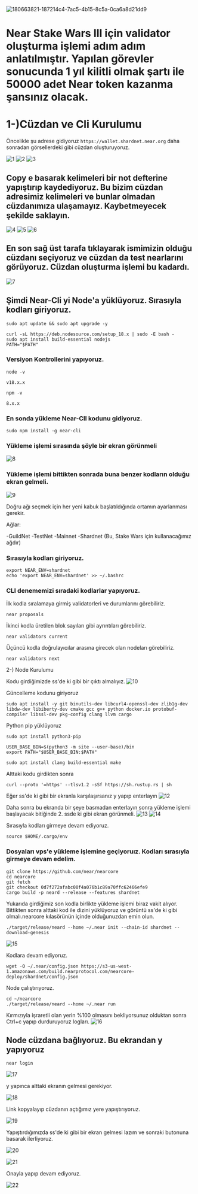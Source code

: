 ![180663821-187214c4-7ac5-4b15-8c5a-0ca6a8d21dd9](https://user-images.githubusercontent.com/108091544/181376598-900610ab-9a4b-4c52-85b4-c8e30c661790.png)
# Near Stake Wars III için validator oluşturma işlemi adım adım anlatılmıştır. Yapılan görevler sonucunda 1 yıl kilitli olmak şartı ile 50000 adet Near token kazanma şansınız olacak.

# 1-)Cüzdan ve Cli Kurulumu

Öncelikle şu adrese gidiyoruz `https://wallet.shardnet.near.org` daha sonradan görsellerdeki gibi cüzdan oluşturuyoruz.

![1](https://user-images.githubusercontent.com/108091544/181381005-162db4f8-2684-471f-87c6-33b46a6c0b7d.PNG)
![2](https://user-images.githubusercontent.com/108091544/181381016-42e8c3c2-30a0-4275-8af2-fd7c2552e249.PNG)
![3](https://user-images.githubusercontent.com/108091544/181381018-a5fad5d0-c948-4ced-bb01-e65c7170efd6.PNG)

## Copy e basarak kelimeleri bir not defterine yapıştırıp kaydediyoruz. Bu bizim cüzdan adresimiz kelimeleri ve bunlar olmadan cüzdanımıza ulaşamayız. Kaybetmeyecek şekilde saklayın.
![4](https://user-images.githubusercontent.com/108091544/181381024-8fa6c516-f679-454f-96fe-cfb45848b757.PNG)
![5](https://user-images.githubusercontent.com/108091544/181381026-d60d0695-c860-47b3-876e-be8ac7cbc9e2.PNG)
![6](https://user-images.githubusercontent.com/108091544/181381028-51fa4ff0-8baa-48a4-b30f-c4317f9fbc5e.PNG)

## En son sağ üst tarafa tıklayarak ismimizin olduğu cüzdanı seçiyoruz ve cüzdan da test nearlarını görüyoruz. Cüzdan oluşturma işlemi bu kadardı.
![7](https://user-images.githubusercontent.com/108091544/181381031-93653bcd-4ff3-450c-91af-5163b41c2100.PNG)

## Şimdi Near-Cli yi Node'a yüklüyoruz. Sırasıyla kodları giriyoruz.
```
sudo apt update && sudo apt upgrade -y
```
```
curl -sL https://deb.nodesource.com/setup_18.x | sudo -E bash -  
sudo apt install build-essential nodejs
PATH="$PATH"
```
### Versiyon Kontrollerini yapıyoruz.
```
node -v
```
`v18.x.x`
```
npm -v
```
`8.x.x`

### En sonda yükleme Near-ClI kodunu gidiyoruz.
```
sudo npm install -g near-cli
```

### Yükleme işlemi sırasında şöyle bir ekran görünmeli
![8](https://user-images.githubusercontent.com/108091544/181581576-d4bbbe7b-0e8c-4d1a-804c-ed476b809479.PNG)

### Yükleme işlemi bittikten sonrada buna benzer kodların olduğu ekran gelmeli.
![9](https://user-images.githubusercontent.com/108091544/181581718-f6b564d6-90f7-41cd-ba3d-9412619fcd6a.PNG)

Doğru ağı seçmek için her yeni kabuk başlatıldığında ortamın ayarlanması gerekir.

Ağlar:

 -GuildNet
 -TestNet
 -Mainnet
 -Shardnet (Bu, Stake Wars için kullanacağımız ağdır)

### Sırasıyla kodları giriyoruz.
```
export NEAR_ENV=shardnet
echo 'export NEAR_ENV=shardnet' >> ~/.bashrc
```

### CLI denememizi sıradaki kodlarlar yapıyoruz. 

İlk kodla sıralamaya girmiş validatorleri ve durumlarını görebiliriz.
```
near proposals
```
İkinci kodla üretilen blok sayıları gibi ayrıntıları görebiliriz.
```
near validators current
```
Üçüncü kodla doğrulayıcılar arasına girecek olan nodeları görebiliriz.
```
near validators next
```

2-) Node Kurulumu

Kodu girdiğimizde ss'de ki gibi bir çıktı almalıyız.
![10](https://user-images.githubusercontent.com/108091544/181586114-46739e6a-5983-4441-9c16-f5f8cf45128b.PNG)

Güncelleme kodunu giriyoruz
```
sudo apt install -y git binutils-dev libcurl4-openssl-dev zlib1g-dev libdw-dev libiberty-dev cmake gcc g++ python docker.io protobuf-compiler libssl-dev pkg-config clang llvm cargo
```

Python pip yüklüyoruz
```
sudo apt install python3-pip
```
```
USER_BASE_BIN=$(python3 -m site --user-base)/bin
export PATH="$USER_BASE_BIN:$PATH"
```
```
sudo apt install clang build-essential make
```

Alttaki kodu girdikten sonra 
```
curl --proto '=https' --tlsv1.2 -sSf https://sh.rustup.rs | sh
```
Eğer ss'de ki gibi bir ekranla karşılaşırsanız y yapıp enterlayın
![12](https://user-images.githubusercontent.com/108091544/181587914-249e8b67-d6b2-48e5-b359-21792598edb6.PNG)

Daha sonra bu ekranda bir şeye basmadan enterlayın sonra yükleme işlemi başlayacak bitiğinde 2. ssde ki gibi ekran görünmeli.
![13](https://user-images.githubusercontent.com/108091544/181588027-c080e898-dce4-416c-92d0-c74ac3d7d099.PNG)
![14](https://user-images.githubusercontent.com/108091544/181588041-3dd2e951-b993-425c-b854-d827138e29f4.PNG)

Sırasıyla kodları girmeye devam ediyoruz.

```
source $HOME/.cargo/env
```

### Dosyaları vps'e yükleme işlemine geçiyoruız. Kodları sırasıyla girmeye devam edelim.

```
git clone https://github.com/near/nearcore
cd nearcore
git fetch
git checkout 0d7f272afabc00f4a076b1c89a70ffc62466efe9
cargo build -p neard --release --features shardnet
```
Yukarıda girdiğimiz son kodla birlikte yükleme işlemi biraz vakit alıyor. Bittikten sonra alttaki kod ile dizini yüklüyoruz ve görüntü ss'de ki gibi olmalı.nearcore kılasörünün içinde olduğunuzdan emin olun.
```
./target/release/neard --home ~/.near init --chain-id shardnet --download-genesis
```
![15](https://user-images.githubusercontent.com/108091544/181659919-5d4e4873-01a1-4160-a82c-3c02ee68bbf4.PNG)

Kodlara devam ediyoruz.

```rm ~/.near/config.json
wget -O ~/.near/config.json https://s3-us-west-1.amazonaws.com/build.nearprotocol.com/nearcore-deploy/shardnet/config.json
```

Node çalıştırıyoruz.
```
cd ~/nearcore
./target/release/neard --home ~/.near run
```
Kırmızıyla işraretli olan yerin %100 olmasını bekliyorsunuz olduktan sonra Ctrl+c yapıp durduruyoruz logları.
![16](https://user-images.githubusercontent.com/108091544/181660598-3b30f8fe-df3e-40ba-bfd0-cf3ada3ae7e4.PNG)

## Node cüzdana bağlıyoruz. Bu ekrandan y yapıyoruz

```
near login
```
![17](https://user-images.githubusercontent.com/108091544/181661134-2e6f63ef-80f7-400b-9267-9fa119fa6115.PNG)

y yapınca alttaki ekranın gelmesi gerekiyor.

![18](https://user-images.githubusercontent.com/108091544/181837736-fb1fdd4e-2e16-48d5-bd39-b246bbbfacc8.PNG)


Link kopyalayıp cüzdanın açtığımız yere yapıştırıyoruz.

![19](https://user-images.githubusercontent.com/108091544/181837761-d00262c0-0ab6-4796-ae6d-d5257b06074f.PNG)

Yapıştırdığımızda ss'de ki gibi bir ekran gelmesi lazım ve sonraki butonuna basarak ilerliyoruz.

![20](https://user-images.githubusercontent.com/108091544/181837945-fad678cf-9ad0-4379-9425-4281b0a252e2.PNG)

![21](https://user-images.githubusercontent.com/108091544/181839435-c2225c77-f3bd-40e2-85c6-ee9c5d693379.PNG)

Onayla yapıp devam ediyoruz.

![22](https://user-images.githubusercontent.com/108091544/181839470-8505be62-8f8e-4fc4-a85e-b472972e3ace.PNG)

